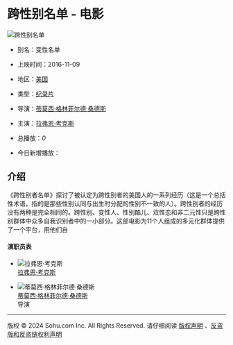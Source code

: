 # 跨性别名单 - 电影

![跨性别名单](//photocdn.tv.sohu.com/img/o_zoom,w_200,h_275/kis/fengmian/1298545/20230412/tmp_1681286051552.webp)

- 别名：变性名单
- 上映时间：2016-11-09
- 地区：[美国](//so.tv.sohu.com/list_p1100_p2_p3_u7f8e_u56fd_p4_p5_p6_p7_p8_p9.html)
- 类型：[纪录片](//so.tv.sohu.com/list_p1100_p2100110_p3_p4_p5_p6_p7_p8_p9.html)
- 导演：[蒂莫西·格林菲尔德·桑德斯](//tv.sohu.com/star/MTA0MTA3N1/okoLojqvopb/Ct+agvOael+iPsuWwlOW+t8K35qGR5b635pav.shtml)
- 主演：[拉弗恩·考克斯](//tv.sohu.com/star/ODQwMTQyX+aLieW8l+aBqcK36ICD5YWL5pav.shtml)

- 总播放：_0_
- 今日新增播放：

## 介绍

《跨性别者名单》探讨了被认定为跨性别者的美国人的一系列经历（这是一个总括性术语，指的是那些性别认同与出生时分配的性别不一致的人）。跨性别者的经历没有两种是完全相同的。跨性别、变性人、性别酷儿、双性恋和非二元性只是跨性别群体中众多自我识别者中的一小部分。这部电影为11个人组成的多元化群体提供了一个平台，用他们自

#### 演职员表

- ![拉弗恩·考克斯](//photocdn.sohu.com/kistar/fengmian/840/840142/840142_ver_small.jpg)  
  [拉弗恩·考克斯](//tv.sohu.com/star/ODQwMTQyX+aLieW8l+aBqcK36ICD5YWL5pav.shtml "拉弗恩·考克斯")

- ![蒂莫西·格林菲尔德·桑德斯](//css.tv.itc.cn/search/star/images/default_avatar.jpg)  
  [蒂莫西·格林菲尔德·桑德斯](//tv.sohu.com/star/MTA0MTA3N1/okoLojqvopb/Ct+agvOael+iPsuWwlOW+t8K35qGR5b635pav.shtml "蒂莫西·格林菲尔德·桑德斯")  
  导演

---

版权 © 2024 Sohu.com Inc. All Rights Reserved. 请仔细阅读 [版权声明](https://intro.sohu.com/#/copyright) 、[反盗版和反盗链权利声明](//tv.sohu.com/s2016/piracy/index.shtml)